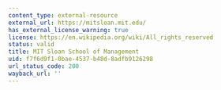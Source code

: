 ```yaml
---
content_type: external-resource
external_url: https://mitsloan.mit.edu/
has_external_license_warning: true
license: https://en.wikipedia.org/wiki/All_rights_reserved
status: valid
title: MIT Sloan School of Management
uid: f7f6d9f1-0bae-4537-b48d-8adfb9126298
url_status_code: 200
wayback_url: ''
---
```

